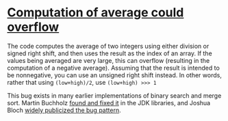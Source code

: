 # [Computation of average could overflow](https://spotbugs.readthedocs.io/en/latest/bugDescriptions.html#IM_AVERAGE_COMPUTATION_COULD_OVERFLOW)

The code computes the average of two integers using either division or signed right shift,
and then uses the result as the index of an array.
If the values being averaged are very large, this can overflow (resulting in the computation
of a negative average).  Assuming that the result is intended to be nonnegative, you
can use an unsigned right shift instead. In other words, rather that using `(low+high)/2`,
use `(low+high) >>> 1`

This bug exists in many earlier implementations of binary search and merge sort.
Martin Buchholz [found and fixed it](http://bugs.java.com/bugdatabase/view_bug.do?bug_id=6412541)
in the JDK libraries, and Joshua Bloch
[widely
publicized the bug pattern](http://googleresearch.blogspot.com/2006/06/extra-extra-read-all-about-it-nearly.html).